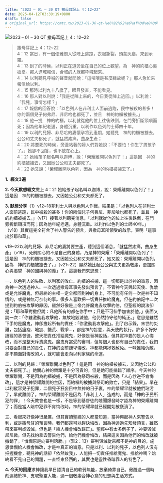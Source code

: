 ```yaml
---
title: "2023 – 01 – 30 QT 撒母耳記上 4：12~22"
date: 2025-04-12T03:30:19+0800
draft: false
# original_url: https://cmtc.tw/2023-01-30-qt-%e6%92%92%e6%af%8d%e8%80%b3%e8%a8%98%e4%b8%8a-4%ef%bc%9a1222
---
```


![2023 – 01 – 30 QT  撒母耳記上 4：12\~22](/images/qt.jpg  "2023 – 01 – 30 QT  撒母耳記上 4：12\~22")

> 撒母耳記上 4：12\~22  
> 4：12 當日，有一個便雅憫人從陣上逃跑，衣服撕裂，頭蒙灰塵，來到示羅。  
> 4：13 到了的時候，以利正在道旁坐在自己的位上觀望，為　神的約櫃心裏擔憂。那人進城報信，合城的人就都呼喊起來。  
> 4：14 以利聽見呼喊的聲音就問說：「這喧嚷是甚麼緣故呢？」那人急忙來報信給以利。  
> 4：15 那時以利九十八歲了，眼目發直，不能看見。  
> 4：16 那人對以利說：「我是從陣上來的，今日我從陣上逃回。」以利說：「我兒，事情怎樣？」  
> 4：17 報信的回答說：「以色列人在非利士人面前逃跑，民中被殺的甚多！你的兩個兒子何弗尼、非尼哈也都死了，並且　神的約櫃被擄去。」  
> 4：18 他一提　神的約櫃，以利就從他的位上往後跌倒，在門旁折斷頸項而死；因為他年紀老邁，身體沉重。以利作以色列的士師四十年。  
> 4：19 以利的兒婦、非尼哈的妻懷孕將到產期，她聽見　神的約櫃被擄去，公公和丈夫都死了，就猛然疼痛，曲身生產；  
> 4：20 將要死的時候，旁邊站著的婦人們對她說：「不要怕！你生了男孩子了。」她卻不回答，也不放在心上。  
> 4：21 她給孩子起名叫以迦博，說：「榮耀離開以色列了！」這是因　神的約櫃被擄去，又因她公公和丈夫都死了。  
> 4：22 她又說：「榮耀離開以色列，因為　神的約櫃被擄去了。」

**1.  經文3遍**

**2. 今天默想經文**撒上 4：21 她給孩子起名叫以迦博，說：榮耀離開以色列了！」這是因　神的約櫃被擄去，又因她公公和丈夫都死了。

**3. 默想分享**（1）v12\~18非利士人與以色列人作戰，結果是：「以色列人在非利士人面前逃跑，民中被殺的甚多！你的兩個兒子何弗尼、非尼哈也都死了，並且　神的約櫃被擄去。」（v17）接著以利聽完消息，「以利就從他的位上往後跌倒，在門旁折斷頸項而死；因為他年紀老邁，身體沉重。以利作以色列的士師40年。」（v18）其實這完全符合了神人警告的預言，與撒母耳所領受的啟示，表明「這事出於耶和華」。

v19\~22以利的兒婦、非尼哈的妻將要生產，聽到這個消息，「就猛然疼痛，曲身生產」（v19）。死前關心的不是自己的身體，乃是神的榮耀：「榮耀離開以色列了！這是因　神的約櫃被擄去，又因她公公和丈夫都死了。她又說：榮耀離開以色列，因為　神的約櫃被擄去了。」（v21\~22）顯然她比起公公與丈夫更為敬虔，更加關心與渴望「神的國與神的義」了。這裏我們來思想：

一、以色列人的失敗、以利家的敗亡、約櫃的被擄，這一切都是出於神的旨意，因為神一次透過神人、一次透過撒母耳事先發出預言了。不管神今天興起天使、仇敵或是允許魔鬼，但最終的主權一定全都回到神的身上，不可能有任何一次是神不知情的，或是神無可奈何的事。很多人喜歡把一切責任推給魔鬼，但在約伯記中二次提到約伯被攻擊的原因，雖然好像是上帝允許魔鬼去攻擊約伯，但聖經的說法卻是：「耶和華對撒但說：凡他所有的都在你手中；只是不可伸手加害於他。」後面又說一次：「你雖激動我攻擊他，無故地毀滅他，他仍然持守他的純正。」意思是雖然下手的是魔鬼，神卻擔起所有的責任：「你激動我攻擊他」。到了啟示錄，末世的災難，包括瘟疫、地震、饑荒、戰爭…，都是神的旨意，與天使的執行。許多不好好讀經的基督徒，整天把責任推給魔鬼，好像是替神說話，但其實神要的是人心悔改，而不是整天斥責魔鬼。魔鬼有當受的審判，但每個人也都有自己的責任，我們只要面對自己的責任，在神的面前謙卑悔改，神都能夠拯救赦免。一味推給仇敵，卻不願面對悔改的人，就可能會走向以利家族的命運。

二、以利的兒婦：「榮耀離開以色列了！這是因　神的約櫃被擄去，又因她公公和丈夫都死了。」她關心神的榮耀是十分可貴的，但是她可能搞錯了順序。今天神的榮耀離開，不是因為約櫃被擄，不是因為祭司被殺，而是因為「人心悖逆不肯悔改」，這才是神榮耀離開的主因，而約櫃的被擄與祭司的敗亡，只是「結果」。早在以利縱容兒子犯罪，二個兒子狂妄目中無神的日子裏，神的榮耀早就被他們玷污了，早就離開了。神的榮耀離開不是因為「非利士人」造成的，而是「神的子民所犯的罪」！今天教會也是一樣，不是等到基督徒的醜聞爆發時才認為神的榮耀離開了；而是當人暗中犯罪不肯悔改時，神的榮耀早就已經開始被褻瀆了。

三、看起來好像神很嚴厲，但其實讀聖經的人都當知道，當神興起神人來警告以利，或是撒母耳的預言時，我們都還可以趕快悔改，因為神透過先知發預言，雖然帶來審判或毀滅，但也是「給人機會悔改歸正」。聖經中有太多例子了，神要毀滅尼尼微，但先找約拿去警告他們，給他們機會悔改，結果這災因為他們的悔改就被撤銷了。「憐憫原是向審判誇勝。」（雅2：13）審判毀滅從來都不是神的目的，施恩憐憫給人機會悔改，才是神真正的旨意。只是以利、以利的兒子，以色列人沒有把握機會，聽見神的話卻「依然故我」，人能把一切責任推給魔鬼、推給神嗎？始終看不見自己的問題，一直怪東怪西的，其實也是靈性昏暗罪人的特色了。

**4. 今天的回應**求神讓我早日認清自己的軟弱無能，放棄倚靠自己，儆醒過一個時刻連結於神、支取聖靈大能，過一個敬虔合神心意的思想與生活方式。
